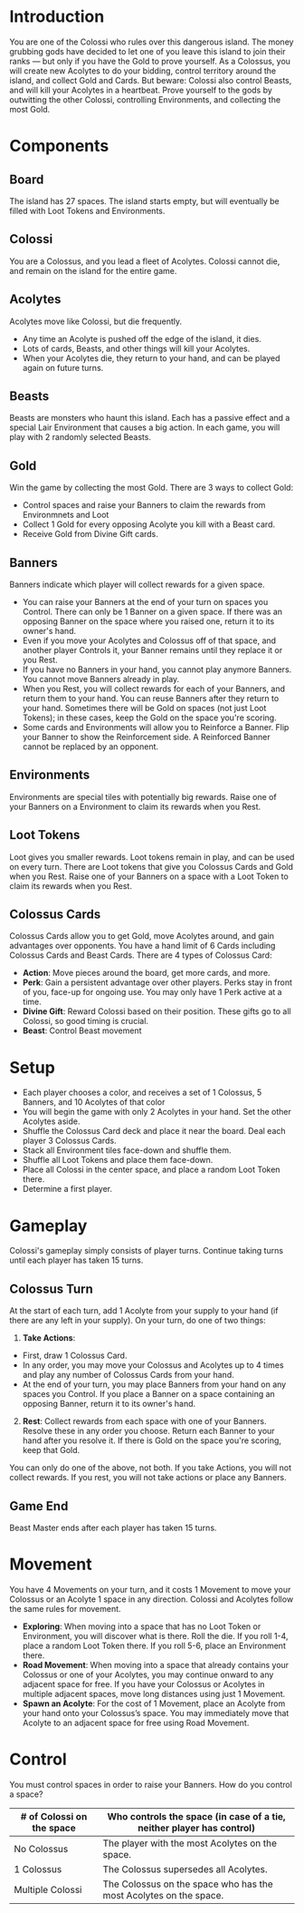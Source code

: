 # Introduction

You are one of the Colossi who rules over this dangerous island. The money grubbing gods have decided to let one of you leave this island to join their ranks — but only if you have the Gold to prove yourself. As a Colossus, you will create new Acolytes to do your bidding, control territory around the island, and collect Gold and Cards. But beware: Colossi also control Beasts, and will kill your Acolytes in a heartbeat. Prove yourself to the gods by outwitting the other Colossi, controlling Environments, and collecting the most Gold.
 
# Components

## Board 
The island has 27 spaces. The island starts empty, but will eventually be filled with Loot Tokens and Environments.

## Colossi
You are a Colossus, and you lead a fleet of Acolytes.  Colossi cannot die, and remain on the island for the entire game.

## Acolytes
Acolytes move like Colossi, but die frequently. 
- Any time an Acolyte is pushed off the edge of the island, it dies.
- Lots of cards, Beasts, and other things will kill your Acolytes.
- When your Acolytes die, they return to your hand, and can be played again on future turns.

## Beasts
Beasts are monsters who haunt this island. Each has a passive effect and a special Lair Environment that causes a big action. In each game, you will play with 2 randomly selected Beasts.

## Gold
Win the game by collecting the most Gold.  There are 3 ways to collect Gold:
- Control spaces and raise your Banners to claim the rewards from Environmnets and Loot
- Collect 1 Gold for every opposing Acolyte you kill with a Beast card. 
- Receive Gold from Divine Gift cards.

## Banners
Banners indicate which player will collect rewards for a given space.
- You can raise your Banners at the end of your turn on spaces you Control. There can only be 1 Banner on a given space. If there was an opposing Banner on the space where you raised one, return it to its owner's hand.
- Even if you move your Acolytes and Colossus off of that space, and another player Controls it, your Banner remains until they replace it or you Rest.
- If you have no Banners in your hand, you cannot play anymore Banners. You cannot move Banners already in play.
- When you Rest, you will collect rewards for each of your Banners, and return them to your hand. You can reuse Banners after they return to your hand. Sometimes there will be Gold on spaces (not just Loot Tokens); in these cases, keep the Gold on the space you're scoring.
- Some cards and Environments will allow you to Reinforce a Banner. Flip your Banner to show the Reinforcement side. A Reinforced Banner cannot be replaced by an opponent.

## Environments
Environments are special tiles with potentially big rewards. Raise one of your Banners on a Environment to claim its rewards when you Rest.

## Loot Tokens
Loot gives you smaller rewards. Loot tokens remain in play, and can be used on every turn. There are Loot tokens that give you Colossus Cards and Gold when you Rest. Raise one of your Banners on a space with a Loot Token to claim its rewards when you Rest.

## Colossus Cards
Colossus Cards allow you to get Gold, move Acolytes around, and gain advantages over opponents. You have a hand limit of 6 Cards including Colossus Cards and Beast Cards. There are 4 types of Colossus Card:

- **Action**: Move pieces around the board, get more cards, and more.
- **Perk**: Gain a persistent advantage over other players. Perks stay in front of you, face-up for ongoing use. You may only have 1 Perk active at a time. 
- **Divine Gift**: Reward Colossi based on their position. These gifts go to all Colossi, so good timing is crucial.
- **Beast**: Control Beast movement

# Setup

- Each player chooses a color, and receives a set of 1 Colossus, 5 Banners, and 10 Acolytes of that color 
- You will begin the game with only 2 Acolytes in your hand. Set the other Acolytes aside.
- Shuffle the Colossus Card deck and place it near the board. Deal each player 3 Colossus Cards.
- Stack all Environment tiles face-down and shuffle them.
- Shuffle all Loot Tokens and place them face-down.
- Place all Colossi in the center space, and place a random Loot Token there.
- Determine a first player. 

# Gameplay

Colossi's gameplay simply consists of player turns. Continue taking turns until each player has taken 15 turns. 

## Colossus Turn

At the start of each turn, add 1 Acolyte from your supply to your hand (if there are any left in your supply). On your turn, do one of two things: 

1. **Take Actions**: 
- First, draw 1 Colossus Card.
- In any order, you may move your Colossus and Acolytes up to 4 times and play any number of Colossus Cards from your hand.
- At the end of your turn, you may place Banners from your hand on any spaces you Control. If you place a Banner on a space containing an opposing Banner, return it to its owner's hand.

2. **Rest**: Collect rewards from each space with one of your Banners. Resolve these in any order you choose. Return each Banner to your hand after you resolve it. If there is Gold on the space you're scoring, keep that Gold.

You can only do one of the above, not both. If you take Actions, you will not collect rewards. If you rest, you will not take actions or place any Banners.

## Game End

Beast Master ends after each player has taken 15 turns. 

# Movement
You have 4 Movements on your turn, and it costs 1 Movement to move your Colossus or an Acolyte 1 space in any direction. Colossi and Acolytes follow the same rules for movement.
- **Exploring**: When moving into a space that has no Loot Token or Environment, you will discover what is there. Roll the die. If you roll 1-4, place a random Loot Token there. If you roll 5-6, place an Environment there. 
- **Road Movement**: When moving into a space that already contains your Colossus or one of your Acolytes, you may continue onward to any adjacent space for free. If you have your Colossus or Acolytes in multiple adjacent spaces, move long distances using just 1 Movement.
- **Spawn an Acolyte**: For the cost of 1 Movement, place an Acolyte from your hand onto your Colossus’s space. You may immediately move that Acolyte to an adjacent space for free using Road Movement.

# Control
You must control spaces in order to raise your Banners. How do you control a space?

| # of Colossi on the space| Who controls the space (in case of a tie, neither player has control) |
|----------|----------|
| No Colossus  | The player with the most Acolytes on the space. | 
| 1 Colossus   | The Colossus supersedes all Acolytes. | 
| Multiple Colossi   | The Colossus on the space who has the most Acolytes on the space. | 
